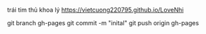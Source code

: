 trái tim thủ khoa lý
https://vietcuong220795.github.io/LoveNhi

git branch gh-pages 
git commit -m "inital" 
git push origin gh-pages
